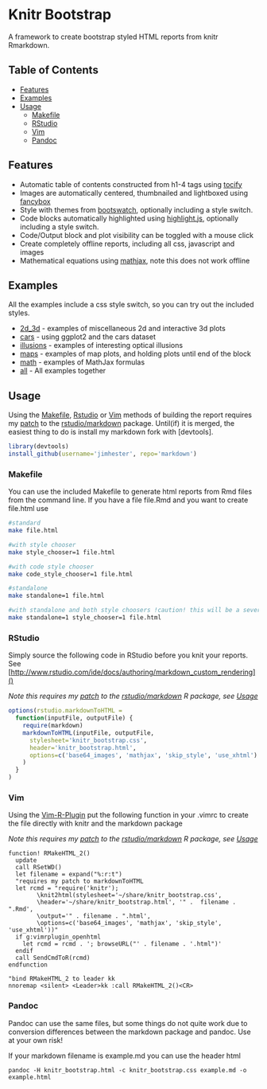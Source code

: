 # Knitr Bootstrap #

A framework to create bootstrap styled HTML reports from knitr Rmarkdown.

## Table of Contents

* [Features](#features)
* [Examples](#examples)
* [Usage](#usage)
  * [Makefile](#makefile)
  * [RStudio](#rstudio)
  * [Vim](#vim)
  * [Pandoc](#pandoc)

## Features ##
* Automatic table of contents constructed from h1-4 tags using [tocify]
* Images are automatically centered, thumbnailed and lightboxed using [fancybox]
* Style with themes from [bootswatch], optionally including a style switch.
* Code blocks automatically highlighted using [highlight.js], optionally including a style switch.
* Code/Output block and plot visibility can be toggled with a mouse click
* Create completely offline reports, including all css, javascript and images
* Mathematical equations using [mathjax], note this does not work offline

## Examples ##
All the examples include a css style switch, so you can try out the included styles.

* [2d_3d] - examples of miscellaneous 2d and interactive 3d plots
* [cars] - using ggplot2 and the cars dataset
* [illusions] - examples of interesting optical illusions
* [maps] - examples of map plots, and holding plots until end of the block
* [math] - examples of MathJax formulas
* [all] - All examples together

## Usage ##

Using the [Makefile](#makefile), [Rstudio](#rstudio) or [Vim](#vim) methods of
building the report requires my [patch] to the [rstudio/markdown] package.
Until(if) it is merged, the easiest thing to do is install my markdown fork
with [devtools].

```r
library(devtools)
install_github(username='jimhester', repo='markdown')
```

### Makefile ###

You can use the included Makefile to generate html reports from Rmd files from
the command line.  If you have a file file.Rmd and you want to create file.html use

```bash
#standard
make file.html

#with style chooser
make style_chooser=1 file.html

#with code style chooser
make code_style_chooser=1 file.html

#standalone
make standalone=1 file.html

#with standalone and both style choosers !caution! this will be a several MB file
make standalone=1 style_chooser=1 file.html
```

### RStudio ###

Simply source the following code in RStudio before you knit your reports.
See [http://www.rstudio.com/ide/docs/authoring/markdown_custom_rendering]()

*Note this requires my [patch] to the [rstudio/markdown] R package, see [Usage](#usage)*
```r
options(rstudio.markdownToHTML =
  function(inputFile, outputFile) {
    require(markdown)
    markdownToHTML(inputFile, outputFile, 
      stylesheet='knitr_bootstrap.css', 
      header='knitr_bootstrap.html',
      options=c('base64_images', 'mathjax', 'skip_style', 'use_xhtml')
    )
  }
)
```

### Vim ###

Using the [Vim-R-Plugin](https://github.com/vim-scripts/Vim-R-plugin) put the following function in your .vimrc to create the file directly with knitr and the markdown package

*Note this requires my [patch] to the [rstudio/markdown] R package, see [Usage](#usage)*
```vim
function! RMakeHTML_2()
  update
  call RSetWD()
  let filename = expand("%:r:t")
  "requires my patch to markdownToHTML
  let rcmd = "require('knitr');
        \knit2html(stylesheet='~/share/knitr_bootstrap.css',
        \header='~/share/knitr_bootstrap.html', '" .  filename . ".Rmd',
        \output='" . filename . ".html',
        \options=c('base64_images', 'mathjax', 'skip_style', 'use_xhtml'))"
  if g:vimrplugin_openhtml
    let rcmd = rcmd . '; browseURL("' . filename . '.html")'
  endif
  call SendCmdToR(rcmd)
endfunction

"bind RMakeHTML_2 to leader kk
nnoremap <silent> <Leader>kk :call RMakeHTML_2()<CR>
```

### Pandoc ###
Pandoc can use the same files, but some things do not quite work due to
conversion differences between the markdown package and pandoc.  Use at your
own risk!

If your markdown filename is example.md you can use the header html
```console
pandoc -H knitr_bootstrap.html -c knitr_bootstrap.css example.md -o example.html
```

[highlight.js]: https://github.com/isagalaev/highlight.js
[tocify]: http://gregfranko.com/jquery.tocify.js
[patch]: https://github.com/rstudio/markdown/pull/23
[rstudio/markdown]: https://github.com/rstudio/markdown
[fancybox]: http://fancyapps.com/fancybox
[mathjax]: http://mathjax.org
[bootswatch]: http://bootswatch.com

[2d_3d]: http://htmlpreview.github.com/?https://github.com/jimhester/knitr_bootstrap/blob/master/examples/2d_3d.html
[all]: http://htmlpreview.github.com/?https://github.com/jimhester/knitr_bootstrap/blob/master/examples/all.html
[cars]: http://htmlpreview.github.com/?https://github.com/jimhester/knitr_bootstrap/blob/master/examples/cars.html
[illusions]: http://htmlpreview.github.com/?https://github.com/jimhester/knitr_bootstrap/blob/master/examples/illusions.html
[maps]: http://htmlpreview.github.com/?https://github.com/jimhester/knitr_bootstrap/blob/master/examples/maps.html
[math]: http://htmlpreview.github.com/?https://github.com/jimhester/knitr_bootstrap/blob/master/examples/math.html
